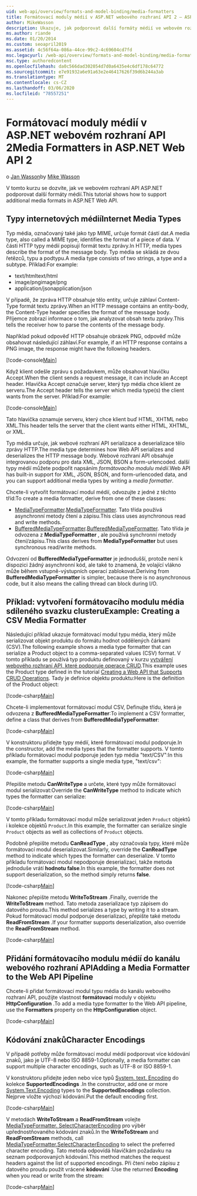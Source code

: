 ```yaml
---
uid: web-api/overview/formats-and-model-binding/media-formatters
title: Formátovací moduly médií v ASP.NET webového rozhraní API 2 – ASP.NET 4. x
author: MikeWasson
description: Ukazuje, jak podporovat další formáty médií ve webovém rozhraní API ASP.NET pro ASP.NET 4. x.
ms.author: riande
ms.date: 01/20/2014
ms.custom: seoapril2019
ms.assetid: 4c56f64a-086a-44ce-99c2-4c69604cd7fd
msc.legacyurl: /web-api/overview/formats-and-model-binding/media-formatters
msc.type: authoredcontent
ms.openlocfilehash: da0c566dad302054d7d0a6435e4c6df178c64772
ms.sourcegitcommit: e7e91932a6e91a63e2e46417626f39d6b244a3ab
ms.translationtype: MT
ms.contentlocale: cs-CZ
ms.lasthandoff: 03/06/2020
ms.locfileid: "78557251"
---
```

# <a name="media-formatters-in-aspnet-web-api-2"></a><span data-ttu-id="cf0d4-103">Formátovací moduly médií v ASP.NET webovém rozhraní API 2</span><span class="sxs-lookup"><span data-stu-id="cf0d4-103">Media Formatters in ASP.NET Web API 2</span></span>

<span data-ttu-id="cf0d4-104">o [Jan Wasson](https://github.com/MikeWasson)</span><span class="sxs-lookup"><span data-stu-id="cf0d4-104">by [Mike Wasson](https://github.com/MikeWasson)</span></span>

<span data-ttu-id="cf0d4-105">V tomto kurzu se dozvíte, jak ve webovém rozhraní API ASP.NET podporovat další formáty médií.</span><span class="sxs-lookup"><span data-stu-id="cf0d4-105">This tutorial shows how to support additional media formats in ASP.NET Web API.</span></span>

## <a name="internet-media-types"></a><span data-ttu-id="cf0d4-106">Typy internetových médií</span><span class="sxs-lookup"><span data-stu-id="cf0d4-106">Internet Media Types</span></span>

<span data-ttu-id="cf0d4-107">Typ média, označovaný také jako typ MIME, určuje formát částí dat.</span><span class="sxs-lookup"><span data-stu-id="cf0d4-107">A media type, also called a MIME type, identifies the format of a piece of data.</span></span> <span data-ttu-id="cf0d4-108">V části HTTP typy médií popisují formát textu zprávy.</span><span class="sxs-lookup"><span data-stu-id="cf0d4-108">In HTTP, media types describe the format of the message body.</span></span> <span data-ttu-id="cf0d4-109">Typ média se skládá ze dvou řetězců, typu a podtypu.</span><span class="sxs-lookup"><span data-stu-id="cf0d4-109">A media type consists of two strings, a type and a subtype.</span></span> <span data-ttu-id="cf0d4-110">Příklad:</span><span class="sxs-lookup"><span data-stu-id="cf0d4-110">For example:</span></span>

- <span data-ttu-id="cf0d4-111">text/html</span><span class="sxs-lookup"><span data-stu-id="cf0d4-111">text/html</span></span>
- <span data-ttu-id="cf0d4-112">image/png</span><span class="sxs-lookup"><span data-stu-id="cf0d4-112">image/png</span></span>
- <span data-ttu-id="cf0d4-113">application/json</span><span class="sxs-lookup"><span data-stu-id="cf0d4-113">application/json</span></span>

<span data-ttu-id="cf0d4-114">V případě, že zpráva HTTP obsahuje tělo entity, určuje záhlaví Content-Type formát textu zprávy.</span><span class="sxs-lookup"><span data-stu-id="cf0d4-114">When an HTTP message contains an entity-body, the Content-Type header specifies the format of the message body.</span></span> <span data-ttu-id="cf0d4-115">Příjemce zobrazí informace o tom, jak analyzovat obsah textu zprávy.</span><span class="sxs-lookup"><span data-stu-id="cf0d4-115">This tells the receiver how to parse the contents of the message body.</span></span>

<span data-ttu-id="cf0d4-116">Například pokud odpověď HTTP obsahuje obrázek PNG, odpověď může obsahovat následující záhlaví.</span><span class="sxs-lookup"><span data-stu-id="cf0d4-116">For example, if an HTTP response contains a PNG image, the response might have the following headers.</span></span>

[!code-console[Main](media-formatters/samples/sample1.cmd)]

<span data-ttu-id="cf0d4-117">Když klient odešle zprávu s požadavkem, může obsahovat hlavičku Accept.</span><span class="sxs-lookup"><span data-stu-id="cf0d4-117">When the client sends a request message, it can include an Accept header.</span></span> <span data-ttu-id="cf0d4-118">Hlavička Accept označuje server, který typ média chce klient ze serveru.</span><span class="sxs-lookup"><span data-stu-id="cf0d4-118">The Accept header tells the server which media type(s) the client wants from the server.</span></span> <span data-ttu-id="cf0d4-119">Příklad:</span><span class="sxs-lookup"><span data-stu-id="cf0d4-119">For example:</span></span>

[!code-console[Main](media-formatters/samples/sample2.cmd)]

<span data-ttu-id="cf0d4-120">Tato hlavička oznamuje serveru, který chce klient buď HTML, XHTML nebo XML.</span><span class="sxs-lookup"><span data-stu-id="cf0d4-120">This header tells the server that the client wants either HTML, XHTML, or XML.</span></span>

<span data-ttu-id="cf0d4-121">Typ média určuje, jak webové rozhraní API serializace a deserializace tělo zprávy HTTP.</span><span class="sxs-lookup"><span data-stu-id="cf0d4-121">The media type determines how Web API serializes and deserializes the HTTP message body.</span></span> <span data-ttu-id="cf0d4-122">Webové rozhraní API obsahuje integrovanou podporu pro data XML, JSON, BSON a form-urlencoded. další typy médií můžete podpořit napsáním *formátovacího modulu médií*.</span><span class="sxs-lookup"><span data-stu-id="cf0d4-122">Web API has built-in support for XML, JSON, BSON, and form-urlencoded data, and you can support additional media types by writing a *media formatter*.</span></span>

<span data-ttu-id="cf0d4-123">Chcete-li vytvořit formátovací modul médií, odvozujte z jedné z těchto tříd:</span><span class="sxs-lookup"><span data-stu-id="cf0d4-123">To create a media formatter, derive from one of these classes:</span></span>

- <span data-ttu-id="cf0d4-124">[MediaTypeFormatter](https://msdn.microsoft.com/library/system.net.http.formatting.mediatypeformatter.aspx).</span><span class="sxs-lookup"><span data-stu-id="cf0d4-124">[MediaTypeFormatter](https://msdn.microsoft.com/library/system.net.http.formatting.mediatypeformatter.aspx).</span></span> <span data-ttu-id="cf0d4-125">Tato třída používá asynchronní metody čtení a zápisu.</span><span class="sxs-lookup"><span data-stu-id="cf0d4-125">This class uses asynchronous read and write methods.</span></span>
- <span data-ttu-id="cf0d4-126">[BufferedMediaTypeFormatter](https://msdn.microsoft.com/library/system.net.http.formatting.bufferedmediatypeformatter.aspx).</span><span class="sxs-lookup"><span data-stu-id="cf0d4-126">[BufferedMediaTypeFormatter](https://msdn.microsoft.com/library/system.net.http.formatting.bufferedmediatypeformatter.aspx).</span></span> <span data-ttu-id="cf0d4-127">Tato třída je odvozena z **MediaTypeFormatter** , ale používá synchronní metody čtení/zápisu.</span><span class="sxs-lookup"><span data-stu-id="cf0d4-127">This class derives from **MediaTypeFormatter** but uses synchronous read/write methods.</span></span>

<span data-ttu-id="cf0d4-128">Odvození od **BufferedMediaTypeFormatter** je jednodušší, protože není k dispozici žádný asynchronní kód, ale také to znamená, že volající vlákno může během vstupně-výstupních operací zablokovat.</span><span class="sxs-lookup"><span data-stu-id="cf0d4-128">Deriving from **BufferedMediaTypeFormatter** is simpler, because there is no asynchronous code, but it also means the calling thread can block during I/O.</span></span>

## <a name="example-creating-a-csv-media-formatter"></a><span data-ttu-id="cf0d4-129">Příklad: vytvoření formátovacího modulu média sdíleného svazku clusteru</span><span class="sxs-lookup"><span data-stu-id="cf0d4-129">Example: Creating a CSV Media Formatter</span></span>

<span data-ttu-id="cf0d4-130">Následující příklad ukazuje formátovací modul typu média, který může serializovat objekt produktu do formátu hodnot oddělených čárkami (CSV).</span><span class="sxs-lookup"><span data-stu-id="cf0d4-130">The following example shows a media type formatter that can serialize a Product object to a comma-separated values (CSV) format.</span></span> <span data-ttu-id="cf0d4-131">V tomto příkladu se používá typ produktu definovaný v kurzu [vytváření webového rozhraní API, které podporuje operace CRUD](../older-versions/creating-a-web-api-that-supports-crud-operations.md).</span><span class="sxs-lookup"><span data-stu-id="cf0d4-131">This example uses the Product type defined in the tutorial [Creating a Web API that Supports CRUD Operations](../older-versions/creating-a-web-api-that-supports-crud-operations.md).</span></span> <span data-ttu-id="cf0d4-132">Tady je definice objektu produktu:</span><span class="sxs-lookup"><span data-stu-id="cf0d4-132">Here is the definition of the Product object:</span></span>

[!code-csharp[Main](media-formatters/samples/sample3.cs)]

<span data-ttu-id="cf0d4-133">Chcete-li implementovat formátovací modul CSV, Definujte třídu, která je odvozena z **BufferedMediaTypeFormatter**:</span><span class="sxs-lookup"><span data-stu-id="cf0d4-133">To implement a CSV formatter, define a class that derives from **BufferedMediaTypeFormatter**:</span></span>

[!code-csharp[Main](media-formatters/samples/sample4.cs)]

<span data-ttu-id="cf0d4-134">V konstruktoru přidejte typy médií, které formátovací modul podporuje.</span><span class="sxs-lookup"><span data-stu-id="cf0d4-134">In the constructor, add the media types that the formatter supports.</span></span> <span data-ttu-id="cf0d4-135">V tomto příkladu formátovací modul podporuje jeden typ média &quot;text/CSV&quot;:</span><span class="sxs-lookup"><span data-stu-id="cf0d4-135">In this example, the formatter supports a single media type, &quot;text/csv&quot;:</span></span>

[!code-csharp[Main](media-formatters/samples/sample5.cs)]

<span data-ttu-id="cf0d4-136">Přepište metodu **CanWriteType** a určete, které typy může formátovací modul serializovat:</span><span class="sxs-lookup"><span data-stu-id="cf0d4-136">Override the **CanWriteType** method to indicate which types the formatter can serialize:</span></span>

[!code-csharp[Main](media-formatters/samples/sample6.cs)]

<span data-ttu-id="cf0d4-137">V tomto příkladu formátovací modul může serializovat jeden `Product` objektů i kolekce objektů `Product`.</span><span class="sxs-lookup"><span data-stu-id="cf0d4-137">In this example, the formatter can serialize single `Product` objects as well as collections of `Product` objects.</span></span>

<span data-ttu-id="cf0d4-138">Podobně přepište metodu **CanReadType** , aby označovala typy, které může formátovací modul deserializovat.</span><span class="sxs-lookup"><span data-stu-id="cf0d4-138">Similarly, override the **CanReadType** method to indicate which types the formatter can deserialize.</span></span> <span data-ttu-id="cf0d4-139">V tomto příkladu formátovací modul nepodporuje deserializaci, takže metoda jednoduše vrátí **hodnotu false**.</span><span class="sxs-lookup"><span data-stu-id="cf0d4-139">In this example, the formatter does not support deserialization, so the method simply returns **false**.</span></span>

[!code-csharp[Main](media-formatters/samples/sample7.cs)]

<span data-ttu-id="cf0d4-140">Nakonec přepište metodu **WriteToStream** .</span><span class="sxs-lookup"><span data-stu-id="cf0d4-140">Finally, override the **WriteToStream** method.</span></span> <span data-ttu-id="cf0d4-141">Tato metoda zaserializace typ zápisem do datového proudu.</span><span class="sxs-lookup"><span data-stu-id="cf0d4-141">This method serializes a type by writing it to a stream.</span></span> <span data-ttu-id="cf0d4-142">Pokud formátovací modul podporuje deserializaci, přepište také metodu **ReadFromStream** .</span><span class="sxs-lookup"><span data-stu-id="cf0d4-142">If your formatter supports deserialization, also override the **ReadFromStream** method.</span></span>

[!code-csharp[Main](media-formatters/samples/sample8.cs)]

## <a name="adding-a-media-formatter-to-the-web-api-pipeline"></a><span data-ttu-id="cf0d4-143">Přidání formátovacího modulu médií do kanálu webového rozhraní API</span><span class="sxs-lookup"><span data-stu-id="cf0d4-143">Adding a Media Formatter to the Web API Pipeline</span></span>

<span data-ttu-id="cf0d4-144">Chcete-li přidat formátovací modul typu média do kanálu webového rozhraní API, použijte vlastnost **formátovací** moduly v objektu **HttpConfiguration** .</span><span class="sxs-lookup"><span data-stu-id="cf0d4-144">To add a media type formatter to the Web API pipeline, use the **Formatters** property on the **HttpConfiguration** object.</span></span>

[!code-csharp[Main](media-formatters/samples/sample9.cs)]

## <a name="character-encodings"></a><span data-ttu-id="cf0d4-145">Kódování znaků</span><span class="sxs-lookup"><span data-stu-id="cf0d4-145">Character Encodings</span></span>

<span data-ttu-id="cf0d4-146">V případě potřeby může formátovací modul médií podporovat více kódování znaků, jako je UTF-8 nebo ISO 8859-1.</span><span class="sxs-lookup"><span data-stu-id="cf0d4-146">Optionally, a media formatter can support multiple character encodings, such as UTF-8 or ISO 8859-1.</span></span>

<span data-ttu-id="cf0d4-147">V konstruktoru přidejte jeden nebo více typů [System. text. Encoding](https://msdn.microsoft.com/library/system.text.encoding.aspx) do kolekce **SupportedEncodings** .</span><span class="sxs-lookup"><span data-stu-id="cf0d4-147">In the constructor, add one or more [System.Text.Encoding](https://msdn.microsoft.com/library/system.text.encoding.aspx) types to the **SupportedEncodings** collection.</span></span> <span data-ttu-id="cf0d4-148">Nejprve vložte výchozí kódování.</span><span class="sxs-lookup"><span data-stu-id="cf0d4-148">Put the default encoding first.</span></span>

[!code-csharp[Main](media-formatters/samples/sample10.cs?highlight=6-7)]

<span data-ttu-id="cf0d4-149">V metodách **WriteToStream** a **ReadFromStream** volejte [MediaTypeFormatter. SelectCharacterEncoding](https://msdn.microsoft.com/library/hh969054.aspx) pro výběr upřednostňovaného kódování znaků.</span><span class="sxs-lookup"><span data-stu-id="cf0d4-149">In the **WriteToStream** and **ReadFromStream** methods, call [MediaTypeFormatter.SelectCharacterEncoding](https://msdn.microsoft.com/library/hh969054.aspx) to select the preferred character encoding.</span></span> <span data-ttu-id="cf0d4-150">Tato metoda odpovídá hlavičkám požadavku na seznam podporovaných kódování.</span><span class="sxs-lookup"><span data-stu-id="cf0d4-150">This method matches the request headers against the list of supported encodings.</span></span> <span data-ttu-id="cf0d4-151">Při čtení nebo zápisu z datového proudu použít vrácené **kódování** :</span><span class="sxs-lookup"><span data-stu-id="cf0d4-151">Use the returned **Encoding** when you read or write from the stream:</span></span>

[!code-csharp[Main](media-formatters/samples/sample11.cs?highlight=3,5)]
